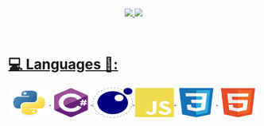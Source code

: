 ### 
<div align="center">
  <a href="https://github.com/samuel06santos">
   <img height="166em" src="https://github-readme-stats.vercel.app/api/top-langs/?username=samuel06santos&layout=compact&langs_count=7&theme=midnight-purple"/>
   <img height="164em" src="https://github-readme-stats.vercel.app/api?username=samuel06santos&show_icons=true&theme=midnight-purple&include_all_commits=true&count_private=true"/>
</div>
<br><br>
<div>
  <h1>                💻 Languages 📖:                </h1>
  <p align="center">
    <img align="center" alt="Sam-Python" height="60" width="80" src="https://raw.githubusercontent.com/devicons/devicon/master/icons/python/python-original.svg">
    <img align="center" alt="Sam-Csharp" height="60" width="80" src="https://raw.githubusercontent.com/devicons/devicon/master/icons/csharp/csharp-original.svg">
    <img align="center" alt="Sam-Lua" height="60" width="80" src="https://raw.githubusercontent.com/devicons/devicon/master/icons/lua/lua-original.svg">
    <img align="center" alt="Sam-Js" height="60" width="80" src="https://raw.githubusercontent.com/devicons/devicon/master/icons/javascript/javascript-plain.svg">
    <img align="center" alt="Sam-CSS" height="60" width="80" src="https://raw.githubusercontent.com/devicons/devicon/master/icons/css3/css3-original.svg">
    <img align="center" alt="Sam-HTML" height="60" width="80" src="https://raw.githubusercontent.com/devicons/devicon/master/icons/html5/html5-original.svg">
  </p>
</div>
